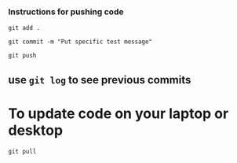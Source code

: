 ### Instructions for pushing code

 `git add .`

 `git commit -m "Put specific test message"`

 `git push`

 ## use `git log` to see previous commits 


 # To update code on your laptop or desktop

 `git pull` 